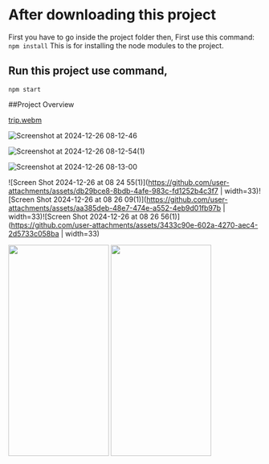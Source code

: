 # After downloading this project

First you have to go inside the project folder then,
First use this command: `npm install`
This is for installing the node modules to the project.

## Run this project use command,

`npm start`

##Project Overview

[trip.webm](https://github.com/user-attachments/assets/0b75710e-6a34-49da-af59-76d4109201ed)



![Screenshot at 2024-12-26 08-12-46](https://github.com/user-attachments/assets/fb8b64c7-2c63-4e55-9fd1-0448421a70a4)

![Screenshot at 2024-12-26 08-12-54(1)](https://github.com/user-attachments/assets/0a90dce2-b707-4123-81c1-ce081fadf770)

![Screenshot at 2024-12-26 08-13-00](https://github.com/user-attachments/assets/36b945b1-e640-402b-a925-cc9b8cbba2cd)

![Screen Shot 2024-12-26 at 08 24 55(1)](https://github.com/user-attachments/assets/db29bce8-8bdb-4afe-983c-fd1252b4c3f7 | width=33)![Screen Shot 2024-12-26 at 08 26 09(1)](https://github.com/user-attachments/assets/aa385deb-48e7-474e-a552-4eb9d01fb97b | width=33)![Screen Shot 2024-12-26 at 08 26 56(1)](https://github.com/user-attachments/assets/3433c90e-602a-4270-aec4-2d5733c058ba | width=33)

<img src="https://github.com/user-attachments/assets/db29bce8-8bdb-4afe-983c-fd1252b4c3f7" width="200" height="420"> <img src="https://github.com/user-attachments/assets/aa385deb-48e7-474e-a552-4eb9d01fb97b" width="200" height="420">


